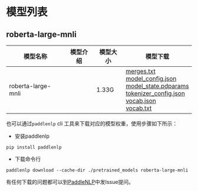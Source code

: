 #  模型列表

## roberta-large-mnli

| 模型名称 | 模型介绍 | 模型大小  | 模型下载 |
| --- | --- | --- | --- |
|roberta-large-mnli|  | 1.33G | [merges.txt](https://bj.bcebos.com/paddlenlp/models/community/roberta-large-mnli/merges.txt)<br>[model_config.json](https://bj.bcebos.com/paddlenlp/models/community/roberta-large-mnli/model_config.json)<br>[model_state.pdparams](https://bj.bcebos.com/paddlenlp/models/community/roberta-large-mnli/model_state.pdparams)<br>[tokenizer_config.json](https://bj.bcebos.com/paddlenlp/models/community/roberta-large-mnli/tokenizer_config.json)<br>[vocab.json](https://bj.bcebos.com/paddlenlp/models/community/roberta-large-mnli/vocab.json)<br>[vocab.txt](https://bj.bcebos.com/paddlenlp/models/community/roberta-large-mnli/vocab.txt) |

也可以通过`paddlenlp` cli 工具来下载对应的模型权重，使用步骤如下所示：

* 安装paddlenlp

```shell
pip install paddlenlp
```

* 下载命令行

```shell
paddlenlp download --cache-dir ./pretrained_models roberta-large-mnli
```

有任何下载的问题都可以到[PaddleNLP](https://github.com/PaddlePaddle/PaddleNLP)中发Issue提问。